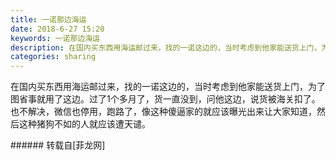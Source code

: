 ```yaml
---
title: 一诺那边海运
date: 2018-6-27 15:20
keywords: 一诺那边海运
description: 在国内买东西用海运邮过来，找的一诺这边的，当时考虑到他家能送货上门，为了图省事就用了这边。过了1个多月了，货一直没到，问他这边，说货被海关扣了。也不解决，微信也停用，跑路了，像这种傻逼家的就应该曝光出来让大家知道，然后这种猪狗不如的人就应该遭天谴。
categories: sharing
---
```

<td class="t_f" id="postmessage_1456803">

在国内买东西用海运邮过来，找的一诺这边的，当时考虑到他家能送货上门，为了图省事就用了这边。过了1个多月了，货一直没到，问他这边，说货被海关扣了。也不解决，微信也停用，跑路了，像这种傻逼家的就应该曝光出来让大家知道，然后这种猪狗不如的人就应该遭天谴。<br/>
</td>
###### 转载自[菲龙网]